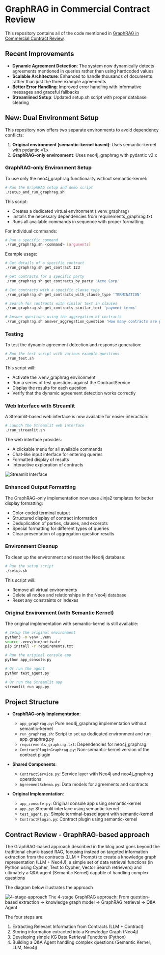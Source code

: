 # GraphRAG in Commercial Contract Review

This repository contains all of the code mentioned in [GraphRAG in Commercial Contract Review](https://medium.com/@edward.sandoval.2000/graphrag-in-commercial-contract-review-7d4a6caa6eb5).

## Recent Improvements
- **Dynamic Agreement Detection**: The system now dynamically detects agreements mentioned in queries rather than using hardcoded values
- **Scalable Architecture**: Enhanced to handle thousands of documents rather than just the three example agreements
- **Better Error Handling**: Improved error handling with informative messages and graceful fallbacks
- **Streamlined Setup**: Updated setup.sh script with proper database clearing

## New: Dual Environment Setup

This repository now offers two separate environments to avoid dependency conflicts:

1. **Original environment (semantic-kernel based)**: Uses semantic-kernel with pydantic v1.x
2. **GraphRAG-only environment**: Uses neo4j_graphrag with pydantic v2.x

### GraphRAG-only Environment Setup

To use only the neo4j_graphrag functionality without semantic-kernel:

```bash
# Run the GraphRAG setup and demo script
./setup_and_run_graphrag.sh
```

This script:
- Creates a dedicated virtual environment (.venv_graphrag)
- Installs the necessary dependencies from requirements_graphrag.txt
- Runs all available commands in sequence with proper formatting

For individual commands:
```bash
# Run a specific command
./run_graphrag.sh <command> [arguments]
```

Example usage:
```bash
# Get details of a specific contract
./run_graphrag.sh get_contract 123

# Get contracts for a specific party
./run_graphrag.sh get_contracts_by_party 'Acme Corp'

# Get contracts with a specific clause type
./run_graphrag.sh get_contracts_with_clause_type 'TERMINATION'

# Search for contracts with similar text in clauses
./run_graphrag.sh get_contracts_similar_text 'payment terms'

# Answer questions using the aggregation of contracts
./run_graphrag.sh answer_aggregation_question 'How many contracts are governed by Delaware law?'
```

### Testing

To test the dynamic agreement detection and response generation:

```bash
# Run the test script with various example questions
./run_test.sh
```

This script will:
- Activate the .venv_graphrag environment
- Run a series of test questions against the ContractService
- Display the results for each question
- Verify that the dynamic agreement detection works correctly

### Web Interface with Streamlit

A Streamlit-based web interface is now available for easier interaction:

```bash
# Launch the Streamlit web interface
./run_streamlit.sh
```

The web interface provides:
- A clickable menu for all available commands
- Chat-like input interface for entering queries
- Formatted display of results
- Interactive exploration of contracts

![Streamlit Interface](images/streamlit_view.png)

### Enhanced Output Formatting

The GraphRAG-only implementation now uses Jinja2 templates for better display formatting:

- Color-coded terminal output
- Structured display of contract information
- Deduplication of parties, clauses, and excerpts
- Special formatting for different types of queries
- Clear presentation of aggregation question results

### Environment Cleanup

To clean up the environment and reset the Neo4j database:

```bash
# Run the setup script
./setup.sh
```

This script will:
- Remove all virtual environments
- Delete all nodes and relationships in the Neo4j database
- Reset any constraints or indexes

### Original Environment (with Semantic Kernel)

The original implementation with semantic-kernel is still available:

```bash
# Setup the original environment
python3 -m venv .venv
source .venv/bin/activate
pip install -r requirements.txt

# Run the original console app
python app_console.py

# Or run the agent
python test_agent.py

# Or run the Streamlit app
streamlit run app.py
```

## Project Structure

- **GraphRAG-only Implementation**:
  - `app_graphrag.py`: Pure neo4j_graphrag implementation without semantic-kernel
  - `run_graphrag.sh`: Script to set up dedicated environment and run app_graphrag.py
  - `requirements_graphrag.txt`: Dependencies for neo4j_graphrag
  - `ContractPluginGraphrag.py`: Non-semantic-kernel version of the contract plugin

- **Shared Components**:
  - `ContractService.py`: Service layer with Neo4j and neo4j_graphrag operations
  - `AgreementSchema.py`: Data models for agreements and contracts

- **Original Implementation**:
  - `app_console.py`: Original console app using semantic-kernel
  - `app.py`: Streamlit interface using semantic-kernel
  - `test_agent.py`: Simple terminal-based agent with semantic-kernel
  - `ContractPlugin.py`: Contract plugin using semantic-kernel

## Contract Review - GraphRAG-based approach

The GraphRAG-based approach described in the blog post goes beyond the traditional chunk-based RAG, focusing instead on targeted information extraction from the contracts (LLM + Prompt) to create a knowledge graph representation (LLM + Neo4J), a simple set of data retrieval functions (in Python using Cypher, Text to Cypher, Vector Search retrievers) and ultimately a Q&A agent (Semantic Kernel) capable of handling complex questions

The diagram below illustrates the approach

![4-stage-approach](./images/4-stage-approach%20.png)
The 4-stage GraphRAG approach: From question-based extraction -> knowledge graph model -> GraphRAG retrieval -> Q&A Agent


The four steps are:
1. Extracting Relevant Information from Contracts (LLM + Contract)
2. Storing information extracted into a Knowledge Graph (Neo4j)
3. Developing simple KG Data Retrieval Functions (Python)
4. Building a Q&A Agent handling complex questions (Semantic Kernel, LLM, Neo4j)
